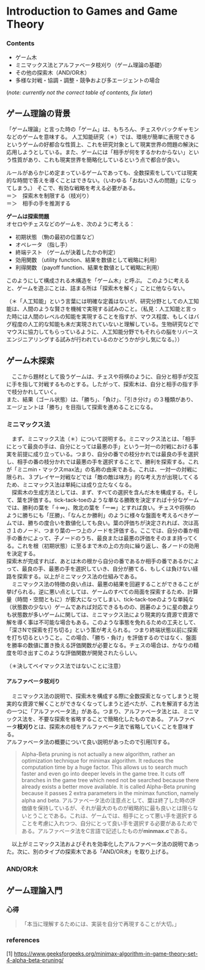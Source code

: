 # Introduction to Games and Game Theory  

### Contents  
- ゲーム木
- ミニマックス法とアルファベータ枝刈り（ゲーム理論の基礎）
- その他の探索木（AND/OR木）
- 多様な対戦・協調・調整・競争および多エージェントの場合  

(*note: currently not the correct table of contents, fix later*)  


## ゲーム理論の背景  

「ゲーム理論」と言った時の「ゲーム」は、もちろん、チェスやバックギャモンなどのゲームを意味する。
人工知能研究（＊）では、環境が簡単に表現できるというゲームの好都合な性質上、これを研究対象として現実世界の問題の解決に応用しようとしている。また、ゲームには「相手が何をするかわからない」という性質があり、これも現実世界を簡略化しているという点で都合が良い。

ルールがあらかじめ定まっているゲームであっても、全数探索をしていては現実的な時間で答えを導くことはできない。（いわゆる「おねいさんの問題」になってしまう。）
そこで、有効な戦略を考える必要がある。  
＝＞　探索木を制限する（枝刈り）  
＝＞　相手の手を推測する

**ゲームは探索問題**  
オセロやチェスなどのゲームを、次のように考える：
- 初期状態	（駒の最初の位置など）
- オペレータ	（指し手）
- 終端テスト	（ゲームが決着したかの判定）
- 効用関数	（utility function、結果を数値として戦略に利用）
- 利得関数	（payoff function、結果を数値として戦略に利用）  

このようにして構成される木構造を「ゲーム木」と呼ぶ。
このように考えると、ゲームを遊ぶことは、詰まる所は「探索木を解く」ことに他ならない。  


（＊「人工知能」という言葉には明確な定義はないが、研究分野としての人工知能は、人間のような賢さを機械で実現する試みのこと。（私見：人工知能と言った時には人間のレベルの知能を実現することを指すが、マウス程度、もしくはバグ程度の人工的な知能も未だ実現されていないと理解している。生物研究などでマウスに協力してもらっているように、人工知能分野でもそれらの脳をリバースエンジニアリングする試みが行われているのかどうかが少し気になる。））


## ゲーム木探索  

　ここから題材として扱うゲームは、チェスや将棋のように、自分と相手が交互に手を指して対戦するものとする。したがって、探索木は、自分と相手の指す手で枝分かれしていく。  
また、結果（ゴール状態）は、「勝ち」、「負け」、「引き分け」の３種類があり、エージェントは「勝ち」を目指して探索を進めることになる。


### ミニマックス法  

　まず、ミニマックス法（＊）について説明する。ミニマックス法とは、「相手にとって最良の手は、自分にとっては最悪の手」という一対一の対戦における事実を前提に成り立っている。つまり、自分の番での枝分かれでは最良の手を選択し、相手の番の枝分かれでは最悪の手を選択することで、勝利を探索する。これが「ミニmin・マックスmax法」の名称の由来である。これは、一対一の対戦に限られ、３プレイヤー対戦などでは「敵の敵は味方」的な考え方が出現してくるため、ミニマックス法は単純には成り立たなくなる。  
　探索木の生成方法としては、まず、すべての選択を含んだ木を構成する。そして、葉を評価する。tick-tack-toeのような単なる勝敗を決定すれば十分なゲームでは、勝利の葉を「＋∞」、敗北の葉を「ー∞」とすれば良い。チェスや将棋のように勝ちにも「圧勝」、「なんとか勝利」のように様々な盤面を考えるべきゲームでは、勝ちの度合いを数値化しても良い。葉の評価ちが決定されれば、次は高さ１のノード、つまり葉の一つ上のノードを評価する。ここでは、自分の番か相手の番かによって、子ノードのうち、最良または最悪の評価をそのまま持ってくる。これを根（初期状態）に至るまで木の上の方向に繰り返し、各ノードの効用を決定する。  
探索木が完成すれば、あとは木の根から自分の番であるか相手の番であるかによって、最良の手、最悪の手を選択していき、自分が勝てる、もしくは負けない経路を探索する。以上がミニマックス法の仕組みである。  
　ミニマックス法の特徴の良い点は、最悪の結果を回避することができることが挙げられる。逆に悪い点としては、ゲームのすべての局面を探索するため、計算量（時間・空間ともに）が膨大になってしまい、tick-tack-toeのような単純な（状態数の少ない）ゲームであれば対応できるものの、囲碁のように星の数よりも状態数が多いゲームに関しては、ミニマックス法により現実的な資源で資源で解を導く事は不可能な場合もある。このような事態を免れるための工夫として、「深さNで探索を打ち切る」という策が考えられる。つまり終端状態以前に探索を打ち切るということ。この場合、「勝ち・負け」を評価するのではなく、盤面を勝率の数値に置き換える評価関数が必要となる。チェスの場合は、かなりの精度を叩き出すこのような評価関数が開発されたらしい。  

（＊決してベイマックス法ではないことに注意）

#### アルファベータ枝刈り  

　ミニマックス法の説明で、探索木を構成する際に全数探索となってしまうと現実的な資源で解くことができなくなってしまうと述べたが、これを解消する方法の一つに「アルファベータ法」がある。つまり、アルファベータ法とは、ミニマックス法を、不要な探索を省略することで簡略化したものである。
アルファベータ**枝刈り**とは、探索木の枝をアルファベータ法で省略していくことを意味する。  
アルファベータ法の概要について良い説明があったので引用[1]する。
>Alpha-Beta pruning is not actually a new algorithm, rather an optimization technique for minimax algorithm. It reduces the computation time by a huge factor. This allows us to search much faster and even go into deeper levels in the game tree. It cuts off branches in the game tree which need not be searched because there already exists a better move available. It is called Alpha-Beta pruning because it passes 2 extra parameters in the minimax function, namely alpha and beta.
アルファベータ法の注意点として、葉は終了した時の評価値を保持しているが、それが最大のものが戦略的に最も良いとは限らないとうことである。これは、ゲームでは、相手にとって悪い手を選択することを考慮に入れつつ、自分にとって良い手を選択する必要があるためである。アルファベータ法をC言語で記述したものが**minmax.c**である。  

　以上がミニマックス法およびそれを効率化したアルファベータ法の説明であった。次に、別のタイプの探索木である「AND/OR木」を取り上げる。

### AND/OR木  



## ゲーム理論入門  


### 心得
>「本当に理解するためには、実装を自分で再現することが大切。」

### references
[1] https://www.geeksforgeeks.org/minimax-algorithm-in-game-theory-set-4-alpha-beta-pruning/